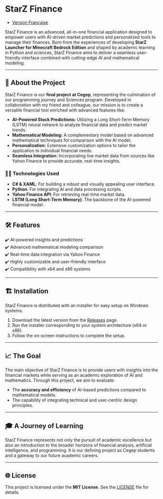 # StarZ Finance

- [Version Française](README-FR.md)  

StarZ Finance is an advanced, all-in-one financial application designed to empower users with AI-driven market predictions and personalized tools to manage their finances. Born from the experiences of developing **StarZ Launcher for Minecraft Bedrock Edition** and shaped by academic learning in Python and sciences, StarZ Finance aims to deliver a seamless user-friendly interface combined with cutting-edge AI and mathematical modeling.

---

## 🚀 About the Project  

StarZ Finance is our **final project at Cegep**, representing the culmination of our programming journey and Sciences program. Developed in collaboration with my friend and colleague, our mission is to create a versatile financial tool enriched with advanced features like:  

- **AI-Powered Stock Predictions:** Utilizing a Long Short-Term Memory (LSTM) neural network to analyze financial data and predict market trends.
- **Mathematical Modeling:** A complementary model based on advanced mathematical techniques for comparison with the AI model.
- **Personalization:** Extensive customization options to tailor the application to individual financial needs.  
- **Seamless Integration:** Incorporating live market data from sources like Yahoo Finance to provide accurate, real-time insights.

### 👨‍💻 Technologies Used  

- **C# & XAML**: For building a robust and visually appealing user interface.  
- **Python**: For integrating AI and data processing scripts.  
- **Yahoo Finance API**: For retrieving real-time market data.  
- **LSTM (Long Short-Term Memory)**: The backbone of the AI-powered financial model.  

---

## 🛠 Features  

✔️ AI-powered insights and predictions  
✔️ Advanced mathematical modeling comparison  
✔️ Real-time data integration via Yahoo Finance  
✔️ Highly customizable and user-friendly interface  
✔️ Compatibility with x64 and x86 systems  

---

## 🏗 Installation  

StarZ Finance is distributed with an installer for easy setup on Windows systems.  

1. Download the latest version from the [Releases](https://github.com/ignYoqzii/StarZFinance/releases) page.  
2. Run the installer corresponding to your system architecture (x64 or x86).  
3. Follow the on-screen instructions to complete the setup.  

---

## 📈 The Goal  

The main objective of StarZ Finance is to provide users with insights into the financial markets while serving as an academic exploration of AI and mathematics. Through this project, we aim to evaluate:  

- The **accuracy and efficiency** of AI-based predictions compared to mathematical models.  
- The capability of integrating technical and user-centric design principles.  

---

## 🎓 A Journey of Learning  

StarZ Finance represents not only the pursuit of academic excellence but also an introduction to the broader horizons of financial analysis, artificial intelligence, and programming. It is our defining project as Cegep students and a gateway to our future academic careers.  

---

## 🌐 License  

This project is licensed under the **MIT License**. See the [LICENSE](LICENSE) file for details.
